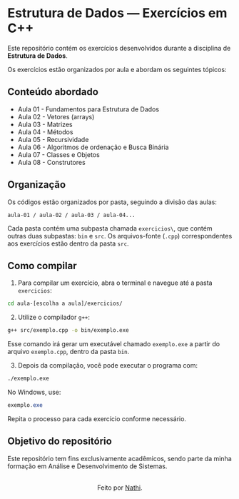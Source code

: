 # Estrutura de Dados — Exercícios em C++

Este repositório contém os exercícios desenvolvidos durante a disciplina de **Estrutura de Dados**.

Os exercícios estão organizados por aula e abordam os seguintes tópicos:

## Conteúdo abordado

- Aula 01 - Fundamentos para Estrutura de Dados
- Aula 02 - Vetores (arrays)
- Aula 03 - Matrizes
- Aula 04 - Métodos
- Aula 05 - Recursividade
- Aula 06 - Algoritmos de ordenação e Busca Binária
- Aula 07 - Classes e Objetos
- Aula 08 - Construtores

## Organização

Os códigos estão organizados por pasta, seguindo a divisão das aulas:

```text
aula-01 / aula-02 / aula-03 / aula-04...
```

Cada pasta contém uma subpasta chamada `exercicios\`, que contém outras duas subpastas: `bin` e `src`. Os arquivos-fonte (`.cpp`) correspondentes aos exercícios estão dentro da pasta `src`.

## Como compilar

1. Para compilar um exercício, abra o terminal e navegue até a pasta `exercicios`:

```bash
cd aula-[escolha a aula]/exercicios/
```

2. Utilize o compilador `g++`:

```bash
g++ src/exemplo.cpp -o bin/exemplo.exe
```

Esse comando irá gerar um executável chamado `exemplo.exe` a partir do arquivo `exemplo.cpp`, dentro da pasta `bin`.

3. Depois da compilação, você pode executar o programa com:

```bash
./exemplo.exe
```

No Windows, use:

```powershell
exemplo.exe
```

Repita o processo para cada exercício conforme necessário.

## Objetivo do repositório

Este repositório tem fins exclusivamente acadêmicos, sendo parte da minha formação em Análise e Desenvolvimento de Sistemas.

<br>

<div align="center">Feito por <a href="https://github.com/nathaliacappellini">Nathi</a>.</div>
